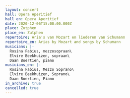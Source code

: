 ```yaml
---
layout: concert
hall: Opera Aperitief
hall_en: Opera Aperitief
date: 2020-12-06T15:00:00.000Z
place: Zutphen
place_en: Zutphen
repertoire: Aria's van Mozart en liederen van Schumann
repertoire_en: Arias by Mozart and songs by Schumann
musicians: |-
  Rosina Fabius, mezzosopraan\
  Elvire Beekhuizen, sopraan\
  Daan Boertien, piano
musicians_en: |-
  Rosina Fabius, Mezzo Soprano\
  Elvire Beekhuizen, Soprano\
  Daan Boertien, Piano
in_archive: true
cancelled: true
---
```

